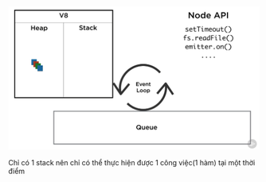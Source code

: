 ![](/assets/event-loop-2.png)

Chỉ có 1 stack nên chỉ có thể thực hiện được 1 công việc\(1 hàm\) tại một thời điểm



